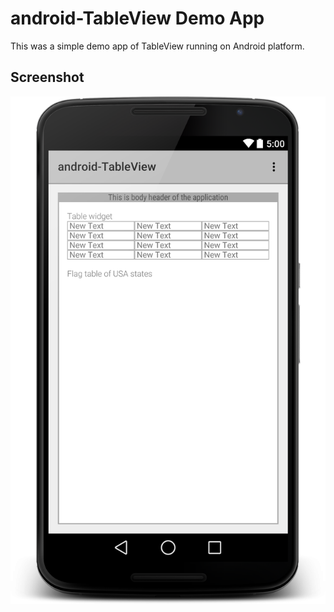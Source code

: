 
android-TableView Demo App
==========================


This was a simple demo app of TableView running on Android platform.

<h2>Screenshot</h2>

![Screenshot](art/layout-2015-02-27-235110.png)
